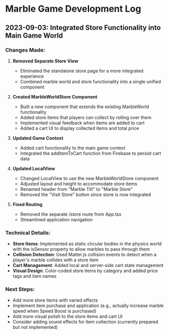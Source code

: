 # Marble Game Development Log

## 2023-09-03: Integrated Store Functionality into Main Game World

### Changes Made:

1. **Removed Separate Store View**
   - Eliminated the standalone store page for a more integrated experience
   - Combined marble world and store functionality into a single unified component

2. **Created MarbleWorldStore Component**
   - Built a new component that extends the existing MarbleWorld functionality
   - Added store items that players can collect by rolling over them
   - Implemented visual feedback when items are added to cart
   - Added a cart UI to display collected items and total price

3. **Updated Game Context**
   - Added cart functionality to the main game context
   - Integrated the addItemToCart function from Firebase to persist cart data

4. **Updated LocalView**
   - Changed LocalView to use the new MarbleWorldStore component
   - Adjusted layout and height to accommodate store items
   - Renamed header from "Marble Tilt" to "Marble Store"
   - Removed the "Visit Store" button since store is now integrated

5. **Fixed Routing**
   - Removed the separate /store route from App.tsx
   - Streamlined application navigation

### Technical Details:

- **Store Items**: Implemented as static circular bodies in the physics world with the isSensor property to allow marbles to pass through them
- **Collision Detection**: Used Matter.js collision events to detect when a player's marble collides with a store item
- **Cart Management**: Added local and server-side cart state management
- **Visual Design**: Color-coded store items by category and added price tags and item names

### Next Steps:

- Add more store items with varied effects
- Implement item purchase and application (e.g., actually increase marble speed when Speed Boost is purchased)
- Add more visual polish to the store items and cart UI
- Consider adding sound effects for item collection (currently prepared but not implemented)
